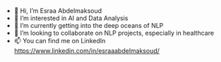 - 👋 Hi, I’m Esraa Abdelmaksoud
- 👀 I’m interested in AI and Data Analysis
- 🌱 I’m currently getting into the deep oceans of NLP
- 💞️ I’m looking to collaborate on NLP projects, especially in healthcare
- 📫 You can find me on LinkedIn https://www.linkedin.com/in/esraaabdelmaksoud/

<!---
esraa-abdelmaksoud/esraa-abdelmaksoud is a ✨ special ✨ repository because its `README.md` (this file) appears on your GitHub profile.
You can click the Preview link to take a look at your changes.
--->
